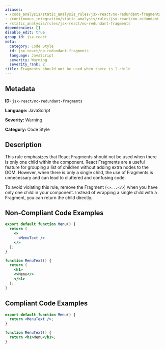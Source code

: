 ```yaml
---
aliases:
- /code_analysis/static_analysis_rules/jsx-react/no-redundant-fragments
- /continuous_integration/static_analysis/rules/jsx-react/no-redundant-fragments
- /static_analysis/rules/jsx-react/no-redundant-fragments
dependencies: []
disable_edit: true
group_id: jsx-react
meta:
  category: Code Style
  id: jsx-react/no-redundant-fragments
  language: JavaScript
  severity: Warning
  severity_rank: 2
title: Fragments should not be used when there is 1 child
---
```

<!--  SOURCED FROM https://github.com/DataDog/datadog-static-analyzer-rule-docs -->


## Metadata
**ID:** `jsx-react/no-redundant-fragments`

**Language:** JavaScript

**Severity:** Warning

**Category:** Code Style

## Description
This rule emphasizes that React Fragments should not be used when there is only one child within the component. React Fragments are a useful feature for grouping a list of children without adding extra nodes to the DOM. However, when there is only a single child, the use of Fragments is unnecessary and can lead to cluttered and confusing code.

To avoid violating this rule, remove the Fragment (`<>...</>`) when you have only one child in your component. Instead of wrapping a single child with a Fragment, you can return the child directly.

## Non-Compliant Code Examples
```jsx
export default function Menu() {
  return (
    <>
      <MenuText />
    </>
  );
}

function MenuText() {
  return (
    <h1>
    <>Menu</>
    </h1>
  );
}
```

## Compliant Code Examples
```jsx
export default function Menu() {
  return <MenuText />;
}

function MenuText() {
  return <h1>Menu</h1>;
}
```
